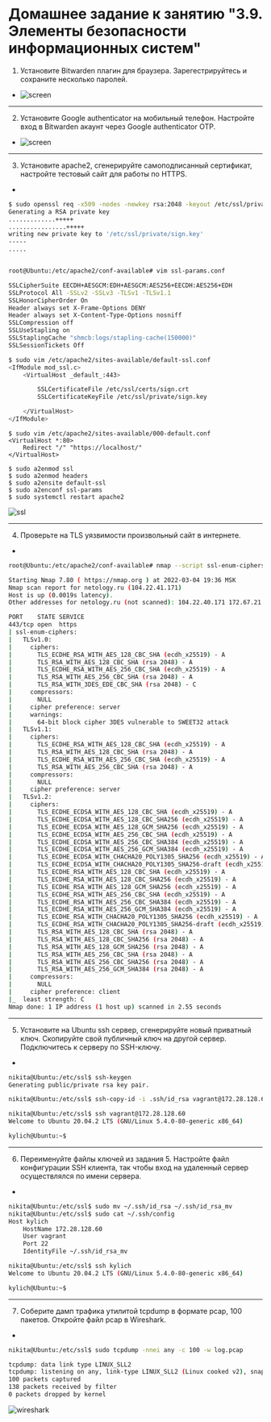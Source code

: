 # Домашнее задание к занятию "3.9. Элементы безопасности информационных систем"

1. Установите Bitwarden плагин для браузера. Зарегестрируйтесь и сохраните несколько паролей.
- ![screen](https://raw.githubusercontent.com/Kylich/devops-netology/main/03-sysadmin-09-security/1.jpg)
___
2. Установите Google authenticator на мобильный телефон. Настройте вход в Bitwarden акаунт через Google authenticator OTP.
- ![screen](https://raw.githubusercontent.com/Kylich/devops-netology/main/03-sysadmin-09-security/2.jpg)
___
3. Установите apache2, сгенерируйте самоподписанный сертификат, настройте тестовый сайт для работы по HTTPS.
-
```bash
$ sudo openssl req -x509 -nodes -newkey rsa:2048 -keyout /etc/ssl/private/sign.key -out /etc/ssl/certs/sign.crt
Generating a RSA private key
.............+++++
................+++++
writing new private key to '/etc/ssl/private/sign.key'
-----
.....
```
```bash

root@Ubuntu:/etc/apache2/conf-available# vim ssl-params.conf

SSLCipherSuite EECDH+AESGCM:EDH+AESGCM:AES256+EECDH:AES256+EDH
SSLProtocol All -SSLv2 -SSLv3 -TLSv1 -TLSv1.1
SSLHonorCipherOrder On
Header always set X-Frame-Options DENY
Header always set X-Content-Type-Options nosniff
SSLCompression off
SSLUseStapling on
SSLStaplingCache "shmcb:logs/stapling-cache(150000)"
SSLSessionTickets Off
```
```bash
$ sudo vim /etc/apache2/sites-available/default-ssl.conf
<IfModule mod_ssl.c>
    <VirtualHost _default_:443>

        SSLCertificateFile /etc/ssl/certs/sign.crt
        SSLCertificateKeyFile /etc/ssl/private/sign.key

    </VirtualHost>
</IfModule>
```
```shell
$ sudo vim /etc/apache2/sites-available/000-default.conf
<VirtualHost *:80>
    Redirect "/" "https://localhost/"
</VirtualHost>
```
```shellsudo vim 
$ sudo a2enmod ssl
$ sudo a2enmod headers
$ sudo a2ensite default-ssl
$ sudo a2enconf ssl-params
$ sudo systemctl restart apache2
```
![ssl](https://raw.githubusercontent.com/Kylich/devops-netology/main/03-sysadmin-09-security/ssl.jpg)
___
4. Проверьте на TLS уязвимости произвольный сайт в интернете.
-
```bash
root@Ubuntu:/etc/apache2/conf-available# nmap --script ssl-enum-ciphers -p 443 netology.ru

Starting Nmap 7.80 ( https://nmap.org ) at 2022-03-04 19:36 MSK
Nmap scan report for netology.ru (104.22.41.171)
Host is up (0.0019s latency).
Other addresses for netology.ru (not scanned): 104.22.40.171 172.67.21.207 2606:4700:10::ac43:15cf 2606:4700:10::6816:29ab 2606:4700:10::6816:28ab

PORT    STATE SERVICE
443/tcp open  https
| ssl-enum-ciphers:
|   TLSv1.0:
|     ciphers:
|       TLS_ECDHE_RSA_WITH_AES_128_CBC_SHA (ecdh_x25519) - A
|       TLS_RSA_WITH_AES_128_CBC_SHA (rsa 2048) - A
|       TLS_ECDHE_RSA_WITH_AES_256_CBC_SHA (ecdh_x25519) - A
|       TLS_RSA_WITH_AES_256_CBC_SHA (rsa 2048) - A
|       TLS_RSA_WITH_3DES_EDE_CBC_SHA (rsa 2048) - C
|     compressors:
|       NULL
|     cipher preference: server
|     warnings:
|       64-bit block cipher 3DES vulnerable to SWEET32 attack
|   TLSv1.1:
|     ciphers:
|       TLS_ECDHE_RSA_WITH_AES_128_CBC_SHA (ecdh_x25519) - A
|       TLS_RSA_WITH_AES_128_CBC_SHA (rsa 2048) - A
|       TLS_ECDHE_RSA_WITH_AES_256_CBC_SHA (ecdh_x25519) - A
|       TLS_RSA_WITH_AES_256_CBC_SHA (rsa 2048) - A
|     compressors:
|       NULL
|     cipher preference: server
|   TLSv1.2:
|     ciphers:
|       TLS_ECDHE_ECDSA_WITH_AES_128_CBC_SHA (ecdh_x25519) - A
|       TLS_ECDHE_ECDSA_WITH_AES_128_CBC_SHA256 (ecdh_x25519) - A
|       TLS_ECDHE_ECDSA_WITH_AES_128_GCM_SHA256 (ecdh_x25519) - A
|       TLS_ECDHE_ECDSA_WITH_AES_256_CBC_SHA (ecdh_x25519) - A
|       TLS_ECDHE_ECDSA_WITH_AES_256_CBC_SHA384 (ecdh_x25519) - A
|       TLS_ECDHE_ECDSA_WITH_AES_256_GCM_SHA384 (ecdh_x25519) - A
|       TLS_ECDHE_ECDSA_WITH_CHACHA20_POLY1305_SHA256 (ecdh_x25519) - A
|       TLS_ECDHE_ECDSA_WITH_CHACHA20_POLY1305_SHA256-draft (ecdh_x25519) - A
|       TLS_ECDHE_RSA_WITH_AES_128_CBC_SHA (ecdh_x25519) - A
|       TLS_ECDHE_RSA_WITH_AES_128_CBC_SHA256 (ecdh_x25519) - A
|       TLS_ECDHE_RSA_WITH_AES_128_GCM_SHA256 (ecdh_x25519) - A
|       TLS_ECDHE_RSA_WITH_AES_256_CBC_SHA (ecdh_x25519) - A
|       TLS_ECDHE_RSA_WITH_AES_256_CBC_SHA384 (ecdh_x25519) - A
|       TLS_ECDHE_RSA_WITH_AES_256_GCM_SHA384 (ecdh_x25519) - A
|       TLS_ECDHE_RSA_WITH_CHACHA20_POLY1305_SHA256 (ecdh_x25519) - A
|       TLS_ECDHE_RSA_WITH_CHACHA20_POLY1305_SHA256-draft (ecdh_x25519) - A
|       TLS_RSA_WITH_AES_128_CBC_SHA (rsa 2048) - A
|       TLS_RSA_WITH_AES_128_CBC_SHA256 (rsa 2048) - A
|       TLS_RSA_WITH_AES_128_GCM_SHA256 (rsa 2048) - A
|       TLS_RSA_WITH_AES_256_CBC_SHA (rsa 2048) - A
|       TLS_RSA_WITH_AES_256_CBC_SHA256 (rsa 2048) - A
|       TLS_RSA_WITH_AES_256_GCM_SHA384 (rsa 2048) - A
|     compressors:
|       NULL
|     cipher preference: client
|_  least strength: C
Nmap done: 1 IP address (1 host up) scanned in 2.55 seconds
```
___
5. Установите на Ubuntu ssh сервер, сгенерируйте новый приватный ключ. Скопируйте свой публичный ключ на другой сервер. Подключитесь к серверу по SSH-ключу.
-
```bash
nikita@Ubuntu:/etc/ssl$ ssh-keygen
Generating public/private rsa key pair.

nikita@Ubuntu:/etc/ssl$ ssh-copy-id -i .ssh/id_rsa vagrant@172.28.128.60

nikita@Ubuntu:/etc/ssl$ ssh vagrant@172.28.128.60
Welcome to Ubuntu 20.04.2 LTS (GNU/Linux 5.4.0-80-generic x86_64)

kylich@Ubuntu:~$
```
___
6. Переименуйте файлы ключей из задания 5. Настройте файл конфигурации SSH клиента, так чтобы вход на удаленный сервер осуществлялся по имени сервера.
-
```bash
nikita@Ubuntu:/etc/ssl$ sudo mv ~/.ssh/id_rsa ~/.ssh/id_rsa_mv
nikita@Ubuntu:/etc/ssl$ sudo cat ~/.ssh/config
Host kylich
    HostName 172.28.128.60
    User vagrant
    Port 22
    IdentityFile ~/.ssh/id_rsa_mv

nikita@Ubuntu:/etc/ssl$ ssh kylich
Welcome to Ubuntu 20.04.2 LTS (GNU/Linux 5.4.0-80-generic x86_64)

kylich@Ubuntu:~$
```
___
7. Соберите дамп трафика утилитой tcpdump в формате pcap, 100 пакетов. Откройте файл pcap в Wireshark.
-
```bash
nikita@Ubuntu:/etc/ssl$ sudo tcpdump -nnei any -c 100 -w log.pcap

tcpdump: data link type LINUX_SLL2
tcpdump: listening on any, link-type LINUX_SLL2 (Linux cooked v2), snapshot length 262144 bytes
100 packets captured
138 packets received by filter
0 packets dropped by kernel
```
![wireshark](https://raw.githubusercontent.com/Kylich/devops-netology/main/03-sysadmin-09-security/wireshark.jpg)
